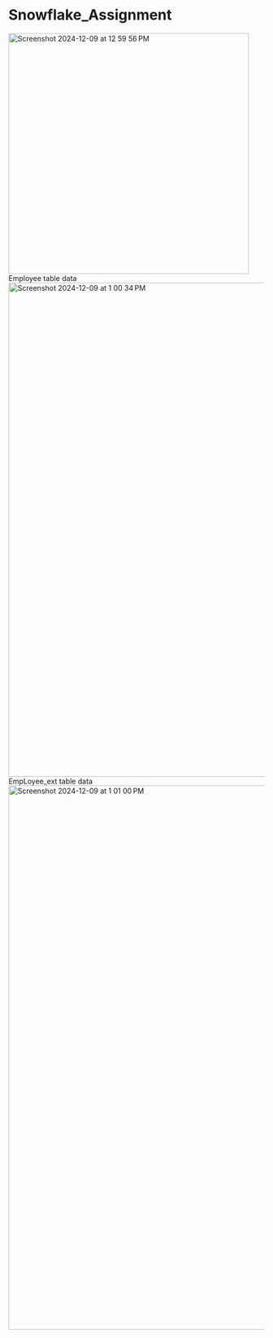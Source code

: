 # Snowflake_Assignment

<img width="473" alt="Screenshot 2024-12-09 at 12 59 56 PM" src="https://github.com/user-attachments/assets/5e062e2a-68f6-43d7-b24f-319368b20f4d">
Employee table data
<img width="971" alt="Screenshot 2024-12-09 at 1 00 34 PM" src="https://github.com/user-attachments/assets/aa865910-7228-46d8-91d7-c65f99822ed7">
EmpLoyee_ext table data
<img width="1069" alt="Screenshot 2024-12-09 at 1 01 00 PM" src="https://github.com/user-attachments/assets/f8bdaa83-6cd7-406a-831c-2d8990e49b5a">
